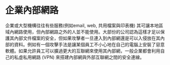 [Title]: # (企業內部網路)
[Difficulty]: # (初學者)
[Order]: # (26)

# 企業內部網路

企業或大型機構往往有些服務(例如email, web, 共用檔案與印表機) 其可讓本地區域內網路使用，但內部網路之外的人並不能使用。大部份的公司認為這樣才足以保護其內部文件檔案的安全，但如果攻擊者一旦連入到內部網還是可以入侵放在其內部的資料。例如有一個攻擊手法是讓某個員工不小心地在自己的電腦上安裝了惡意軟體。如果允許員工可以擴過更大的互聯網來使用其內部網，一般企業都會利用自己的私虛私用網路  (VPN) 來搭建內部網與外部互聯網之間的安全連線。